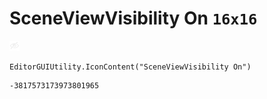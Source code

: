 # SceneViewVisibility On `16x16`
<img src="/img/SceneViewVisibility%20On.png" width=16 height=16>

``` CSharp
EditorGUIUtility.IconContent("SceneViewVisibility On")
```
```
-3817573173973801965
```
